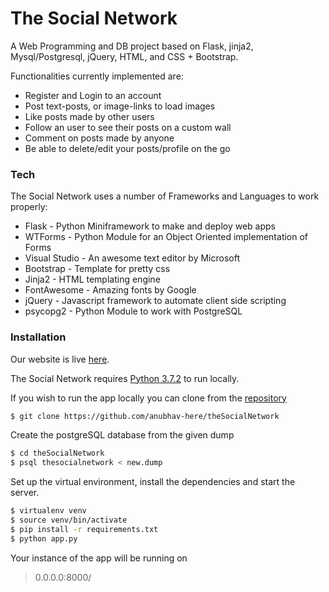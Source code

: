 # The Social Network

A Web Programming and DB project based on Flask, jinja2, Mysql/Postgresql, jQuery, HTML, and CSS + Bootstrap.

Functionalities currently implemented are:
  - Register and Login to an account
  - Post text-posts, or image-links to load images
  - Like posts made by other users
  - Follow an user to see their posts on a custom wall
  - Comment on posts made by anyone
  - Be able to delete/edit your posts/profile on the go
  
  
### Tech
 
The Social Network uses a number of Frameworks and Languages to work properly:

* Flask - Python Miniframework to make and deploy web apps
* WTForms - Python Module for an Object Oriented implementation of Forms
* Visual Studio - An awesome text editor by Microsoft
* Bootstrap - Template for pretty css
* Jinja2 - HTML templating engine
* FontAwesome - Amazing fonts by Google
* jQuery - Javascript framework to automate client side scripting
* psycopg2 - Python Module to work with PostgreSQL

### Installation

Our website is live [here](https://the-social-network.herokuapp.com).

The Social Network requires [Python 3.7.2](https://www.python.org/downloads/) to run locally.

If you wish to run the app locally you can clone from the [repository](https://github.com/DevangJ/theSocialNetwork)
```sh
$ git clone https://github.com/anubhav-here/theSocialNetwork
```

Create the postgreSQL database from the given dump

```sh
$ cd theSocialNetwork
$ psql thesocialnetwork < new.dump
```

Set up the virtual environment, install the dependencies and start the server.

```sh
$ virtualenv venv
$ source venv/bin/activate
$ pip install -r requirements.txt
$ python app.py
```

Your instance of the app will be running on
> 0.0.0.0:8000/

